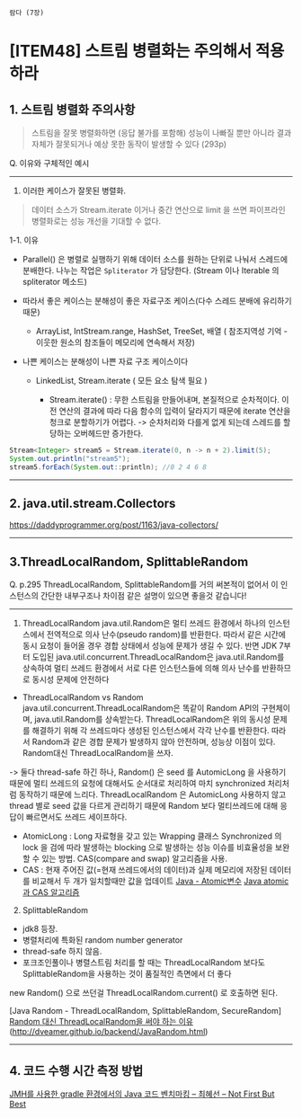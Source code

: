 `람다 (7장)`

# [ITEM48] 스트림 병렬화는 주의해서 적용하라

## 1. 스트림 병렬화 주의사항

> 스트림을 잘못 병렬화하면 (응답 불가를 포함해) 성능이 나빠질 뿐만 아니라 결과 자체가 잘못되거나
> 예상 못한 동작이 발생할 수 있다 (293p)

Q. 이유와 구체적인 예시

---

1. 이러한 케이스가 잘못된 병렬화.

> 데이터 소스가 Stream.iterate 이거나 중간 연산으로 limit 을 쓰면 파이프라인 병렬화로는 성능 개선을 기대할 수 없다.

1-1. 이유
* Parallel() 은 병렬로 실행하기 위해 데이터 소스를 원하는 단위로 나눠서 스레드에 분배한다. 나누는 작업은 `Spliterator` 가 담당한다. (Stream 이나 Iterable 의 spliterator 메소드)


* 따라서 좋은 케이스는 분해성이 좋은 자료구조 케이스(다수 스레드 분배에 유리하기 때문)

  * ArrayList, IntStream.range, HashSet, TreeSet, 배열 ( 참조지역성 기억 - 이웃한 원소의 참조들이 메모리에 연속해서 저장)

* 나쁜 케이스는 분해성이 나쁜 자료 구조 케이스이다
  * LinkedList, Stream.iterate ( 모든 요소 탐색 필요 )

    * Stream.iterate() : 무한 스트림을 만들어내며, 본질적으로 순차적이다. 이전 연산의 결과에 따라 다음 함수의 입력이 달라지기 때문에 iterate 연산을 청크로 분할하기가 어렵다.
    -> 순차처리와 다를게 없게 되는데 스레드를 할당하는 오버헤드만 증가한다.
```java
Stream<Integer> stream5 = Stream.iterate(0, n -> n + 2).limit(5);
System.out.println("stream5");
stream5.forEach(System.out::println); //0 2 4 6 8
```

---
## 2. java.util.stream.Collectors
https://daddyprogrammer.org/post/1163/java-collectors/

---
## 3.ThreadLocalRandom, SplittableRandom
Q. p.295 ThreadLocalRandom, SplittableRandom를 거의 써본적이 없어서 이 인스턴스의 간단한 내부구조나 차이점 같은 설명이 있으면 좋을것 같습니다!

---
1) ThreadLocalRandom
   java.util.Random은 멀티 쓰레드 환경에서 하나의 인스턴스에서 전역적으로 의사 난수(pseudo random)를 반환한다. 따라서 같은 시간에 동시 요청이 들어올 경우 경합 상태에서 성능에 문제가 생길 수 있다. 반면 JDK 7부터 도입된 java.util.concurrent.ThreadLocalRandom은 java.util.Random를 상속하여 멀티 쓰레드 환경에서 서로 다른 인스턴스들에 의해 의사 난수를 반환하므로 동시성 문제에 안전하다

* ThreadLocalRandom vs Random
  java.util.concurrent.ThreadLocalRandom은 똑같이 Random API의 구현체이며, java.util.Random를 상속받는다. ThreadLocalRandom은 위의 동시성 문제를 해결하기 위해 각 쓰레드마다 생성된 인스턴스에서 각각 난수를 반환한다. 따라서 Random과 같은 경합 문제가 발생하지 않아 안전하며, 성능상 이점이 있다. Random대신 ThreadLocalRandom을 쓰자.

-> 둘다 thread-safe 하긴 하나, Random() 은 seed 를 AutomicLong 을 사용하기 때문에 멀티 쓰레드의 요청에 대해서도 순서대로 처리하여 마치 synchronized 처리처럼 동작하기 때문에 느리다.
ThreadLocalRandom 은 AutomicLong 사용하지 않고 thread 별로 seed 값을 다르게 관리하기 때문에 Random 보다 멀티쓰레드에 대해 응답이 빠르면서도 쓰레드 세이프하다.

- AtomicLong : Long 자료형을 갖고 있는 Wrapping 클래스
  Synchronized 의 lock 을 검에 따라 발생하는 blocking 으로 발생하는 성능 이슈를 비효율성을 보완할 수 있는 방법. CAS(compare and swap) 알고리즘을 사용.
- CAS : 현재 주어진 값(=현재 쓰레드에서의 데이터)과 실제 메모리에 저장된 데이터를 비교해서 두 개가 일치할때만 값을 업데이트
  [Java - Atomic변수](https://beomseok95.tistory.com/225)
  [Java atomic과 CAS 알고리즘](https://steady-coding.tistory.com/568)


2) SplittableRandom
* jdk8  등장.
* 병렬처리에 특화된 random number generator
* thread-safe 하지 않음.
* 포크조인풀이나 병렬스트림 처리를 할 때는 ThreadLocalRandom 보다도 SplittableRandom을 사용하는 것이 품질적인 측면에서 더 좋다

new Random() 으로 쓰던걸 ThreadLocalRandom.current() 로 호출하면 된다.

[Java Random - ThreadLocalRandom, SplittableRandom, SecureRandom]
[Random 대신 ThreadLocalRandom을 써야 하는 이유](https://velog.io/@sojukang/Random-%EB%8C%80%EC%8B%A0-ThreadLocalRandom%EC%9D%84-%EC%8D%A8%EC%95%BC-%ED%95%98%EB%8A%94-%EC%9D%B4%EC%9C%A0)(http://dveamer.github.io/backend/JavaRandom.html)




---
## 4. 코드 수행 시간 측정 방법
[JMH를 사용한 gradle 환경에서의 Java 코드 벤치마킹 – 최혜선 – Not First But Best](https://hyesun03.github.io/2019/08/27/how-to-benchmark-java/)